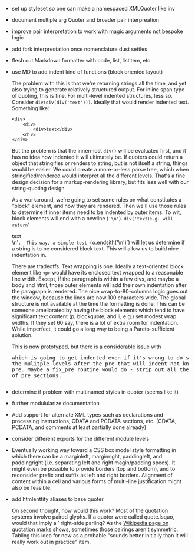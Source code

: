 

 *  set up styleset so one can make a namespaced XMLQuoter like inv

 *  document multiple arg Quoter and broader pair interpreation

 *  improve pair interpretation to work with magic arguments not bespoke logic

 *  add fork interprestation once nomenclature dust settles

 *  flesh out Markdown formatter with code, list, listitem, etc

 *  use MD to add indent kind of functions (block oriented layout)

    The problem with this is that we're returning strings all the time,
    and yet also trying to generate relatively structured output. For
    inline span type of quoting, this is fine. For multi-level indented
    structures, less so. Consider `div(div(div('text')))`. Ideally that
    would render indented text. Something like:

        <div>
            <div>
                <div>text</div>
            <div>
        </div>

    But the problem is that the innermost `div()` will be evaluated first,
    and it has no idea how indented it will ultimately be.
    If quoters could return a object that stringifies
    or renders to string, but is not itself a string, things would be
    easier.  We could create a more-or-less parse tree, which when
    stringified/rendered would interpret all the different levels. That's
    a fine design decision for a markup-rendering library, but fits less
    well with our string-quoting design.

    As a workaround, we're going to set some rules on what constitutes a
    "block" element, and how they are rendered. Then we'll use those rules
    to determine if inner items need to be indented by outer items. To wit,
    block elements will end with a newline (`'\n'`). `div('text`)` e.g. will
    return `'<div>text</div>\n'`.  This way, a simple test
    (`o.endsith('\n')`) will let us determine if a string is to be considered
    block text. This will allow us to build nice indentation in.

    There are tradeoffs. Text wrapping is one. Ideally a text-oriented block
    element like `<p>` would have its enclosed text wrapped to a reasonable
    line width. Except, if the paragraph is within a few divs, and maybe a
    body and html, those outer elements will add their own indentation after
    the paragraph is rendered. The nice wrap-to-80-columns logic goes out
    the window, because the lines are now 100 characters wide. The global
    structure is not available at the time the formatting is done. This can
    be someone ameliorated by having the block elements which tend to have
    significant text content (p, blockquote, and li, e.g.) set modest wrap
    widths. If they set 60 say, there is a lot of extra room for
    indentation. While imperfect, it could go a long way to being
    a Pareto-sufficient solution.

    This is now prototyped, but there is a considerable issue with <pre>
    which is going to get indented even if it's wrong to do so, because
    of the mulitple levels after the pre that will indent not knowing about
    the pre. Maybe a fix_pre routine would do - strip out all the common
    prefix of pre sections.

 *  determine if problem with multinamed styles in quoter (seems like it)
 *  further modulularize documentation
 *  Add support for alternate XML types such as declarations and
    processing instructions,
    CDATA and PCDATA sections, etc. (CDATA, PCDATA, and comments at least
    partially done already)
 *  consider different exports for the different module levels

 *  Eventually working way toward a CSS box model style formatting in which there
    can be a marginleft, marginright, paddingleft, and paddingright (i.e.
    separating left and right magin/padding specs). It might even be possible
    to provide borders (top and bottom), and to reconsider prefix and suffix
    as left and right borders. Alignment of content within a cell and various
    forms of multi-line justification might also be feasible.

 *  add htmlenttity aliases to base quoter

    On second thought, how would this work? Most of the quotation
    systems involve paired glyphs. If a quoter were called quote.lsquo,
    would that imply a &rsquo; right-side pariing? As the [Wikipedia page
    on quotation marks](https://en.wikipedia.org/wiki/Quotation_mark)
    shows, sometimes those pairings aren't symmetric. Tabling this idea
    for now as a probable "sounds better initially than it will really
    work out in practice" item.
